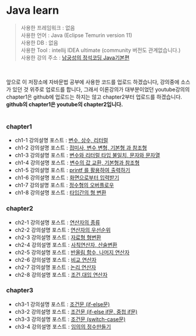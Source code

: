 # Java learn

>사용한 프레임워크 : 없음<br>
>사용한 언어 : Java (Eclipse Temurin version 11)<br>
>사용한 DB : 없음<br>
>사용한 Tool : intellij IDEA ultimate (community 버전도 관계없습니다.)<br>
>사용한 강의 주소 : <a href="https://www.youtube.com/playlist?list=PLW2UjW795-f6xWA2_MUhEVgPauhGl3xIp">남궁성의 정석코딩 Java기본편</a><br>
<br>

앞으로 이 저장소에 자바문법 공부에 사용한 코드를 업로드 하겠습니다, 강의중에 소스가 있던 것 위주로 업로드를 합니다, 그래서 이론강의가 대부분이었던 youtube강의의 chapter1은 github에 업로드는 하지는 않고 chapter2부터 업로드를 하겠습니다. <b>github의 chapter1은 youtube의 chapter2입니다.</b><br><br>

### chapter1
  * ch1-1 강의설명 포스트 : <a href="https://juniorprogram.tistory.com/62?category=1049727">변수, 상수, 리터럴</a>
  * ch1-2 강의설명 포스트 : <a href="https://juniorprogram.tistory.com/64?category=1049727">접미사, 변수 변형, 기본형 과 참조형</a>
  * ch1-3 강의설명 포스트 : <a href="https://juniorprogram.tistory.com/65?category=1049727">변수와 리터럴 타입 불일치, 문자와 문자열</a>
  * ch1-4 강의설명 포스트 : <a href="https://juniorprogram.tistory.com/66?category=1049727">변수의 값 교환, 기본형과 참조형</a>
  * ch1-5 강의설명 포스트 : <a href="https://juniorprogram.tistory.com/68?category=1049727">printf 를 활용하여 출력하기</a>
  * ch1-6 강의설명 포스트 : <a href="https://juniorprogram.tistory.com/68?category=1049727">화면으로부터 입력받기</a>
  * ch1-7 강의설명 포스트 : <a href="https://juniorprogram.tistory.com/73?category=1049727">정수형의 오버플로우</a>
  * ch1-8 강의설명 포스트 : <a href="https://juniorprogram.tistory.com/75?category=1049727">타입간의 형 변환</a>

### chapter2
  * ch2-1 강의설명 포스트 : <a href="https://juniorprogram.tistory.com/80">연산자의 종류</a>
  * ch2-2 강의설명 포스트 : <a href="https://juniorprogram.tistory.com/81">연산자의 우선순위</a>
  * ch2-3 강의설명 포스트 : <a href="https://juniorprogram.tistory.com/83">자료형 형변환</a>
  * ch2-4 강의설명 포스트 : <a href="https://juniorprogram.tistory.com/85">사칙연산자, 산술변환</a>
  * ch2-5 강의설명 포스트 : <a href="https://juniorprogram.tistory.com/87">반올림 함수, 나머지 연산자</a>
  * ch2-6 강의설명 포스트 : <a href="https://juniorprogram.tistory.com/93">비교 연산자</a>
  * ch2-7 강의설명 포스트 : <a href="https://juniorprogram.tistory.com/94">논리 연산자</a>
  * ch2-8 강의설명 포스트 : <a href="https://juniorprogram.tistory.com/95">조건,대입 연산자</a>
 
### chapter3
  * ch3-1 강의설명 포스트 : <a href="https://juniorprogram.tistory.com/98">조건문 (if-else문)</a>
  * ch3-2 강의설명 포스트 : <a href="https://juniorprogram.tistory.com/99">조건문 (if-else if문, 중첩 if문)</a>
  * ch3-3 강의설명 포스트 : <a href="https://juniorprogram.tistory.com/100">조건문 (switch-case문)</a>
  * ch3-4 강의설명 포스트 : <a href="https://juniorprogram.tistory.com/102">임의의 정수만들기</a>
